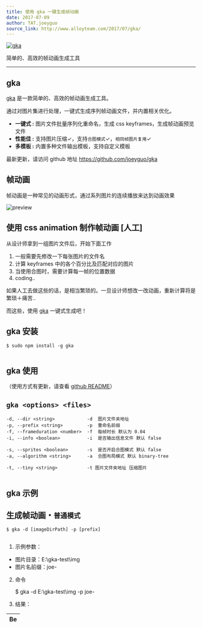 ```yaml
---
title: 使用 gka 一键生成帧动画
date: 2017-07-09
author: TAT.joeyguo
source_link: http://www.alloyteam.com/2017/07/gka/
---
```


<!-- {% raw %} - for jekyll -->

[![gka](https://user-images.githubusercontent.com/10385585/27863888-bb5e4826-61be-11e7-8994-4b19bb49bb22.png)](https://github.com/joeyguo/gka)

简单的、高效的帧动画生成工具

* * *

## gka

[gka](https://github.com/joeyguo/gka) 是一款简单的、高效的帧动画生成工具。

通过对图片集进行处理，一键式生成序列帧动画文件，并内置相关优化。

-   **一键式 :** 图片文件批量序列化重命名，生成 css keyframes，生成帧动画预览文件
-   **性能佳 :** 支持图片压缩✓，支持`合图模式`✓，`相同帧图片复用`✓
-   **多模板 :** 内置多种文件输出模板，支持自定义模板

最新更新，请访问 github 地址 <https://github.com/joeyguo/gka>

## 帧动画

帧动画是一种常见的动画形式，通过系列图片的连续播放来达到动画效果

![preview](https://cloud.githubusercontent.com/assets/10385585/24502038/ac4bd9f2-157e-11e7-87e0-a9a44aaffafa.gif)

## 使用 css animation 制作帧动画 \[人工]

从设计师拿到一组图片文件后，开始下面工作

1.  一般需要先修改一下每张图片的文件名
2.  计算 keyframes 中的各个百分比及匹配对应的图片
3.  当使用合图时，需要计算每一帧的位置数据
4.  coding..

如果人工去做这些的话，是相当繁琐的。一旦设计师想改一改动画，重新计算将是繁琐＋痛苦..

而这些，使用 [gka](https://github.com/joeyguo/gka) 一键式生成吧！

## gka 安装

    $ sudo npm install -g gka
     

## gka 使用

（使用方式有更新，请查看 [github README](https://github.com/gkajs/gka)）

## `gka <options> <files>`

    -d, --dir <string>            -d  图片文件夹地址
    -p, --prefix <string>         -p  重命名前缀
    -f, --frameduration <number>  -f  每帧时长 默认为 0.04
    -i, --info <boolean>          -i  是否输出信息文件 默认 false
     
    -s, --sprites <boolean>       -s  是否开启合图模式 默认 false
    -a, --algorithm <string>      -a  合图布局模式 默认 binary-tree
     
    -t, --tiny <string>           -t 图片文件夹地址 压缩图片
     

## gka 示例

## 生成帧动画・`普通模式`

    $ gka -d [imageDirPath] -p [prefix] 
     

1. 示例参数：

-   图片目录：E:\\gka-test\\img
-   图片名前缀：joe-

2. 命令

    $ gka -d E:\gka-test\img -p joe-
     

3. 结果：

| Be |
| -- |


<!-- {% endraw %} - for jekyll -->